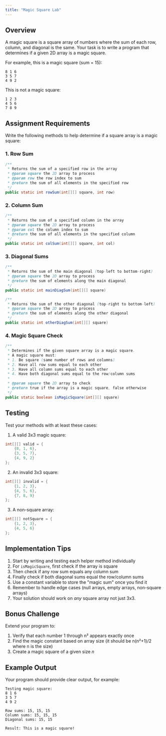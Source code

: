 ```yaml
---
title: "Magic Square Lab"
---
```



## Overview
A magic square is a square array of numbers where the sum of each row, column, and diagonal is the same. Your task is to write a program that determines if a given 2D array is a magic square.

For example, this is a magic square (sum = 15):
```
8 1 6
3 5 7
4 9 2
```

This is not a magic square:
```
1 2 3
4 5 6
7 8 9
```

## Assignment Requirements

Write the following methods to help determine if a square array is a magic square:

### 1. Row Sum
```java
/**
 * Returns the sum of a specified row in the array
 * @param square the 2D array to process
 * @param row the row index to sum
 * @return the sum of all elements in the specified row
 */
public static int rowSum(int[][] square, int row)
```

### 2. Column Sum
```java
/**
 * Returns the sum of a specified column in the array
 * @param square the 2D array to process
 * @param col the column index to sum
 * @return the sum of all elements in the specified column
 */
public static int colSum(int[][] square, int col)
```

### 3. Diagonal Sums
```java
/**
 * Returns the sum of the main diagonal (top-left to bottom-right)
 * @param square the 2D array to process
 * @return the sum of elements along the main diagonal
 */
public static int mainDiagSum(int[][] square)

/**
 * Returns the sum of the other diagonal (top-right to bottom-left)
 * @param square the 2D array to process
 * @return the sum of elements along the other diagonal
 */
public static int otherDiagSum(int[][] square)
```

### 4. Magic Square Check
```java
/**
 * Determines if the given square array is a magic square.
 * A magic square must:
 * 1. Be square (same number of rows and columns)
 * 2. Have all row sums equal to each other
 * 3. Have all column sums equal to each other
 * 4. Have both diagonal sums equal to the row/column sums
 *
 * @param square the 2D array to check
 * @return true if the array is a magic square, false otherwise
 */
public static boolean isMagicSquare(int[][] square)
```

## Testing
Test your methods with at least these cases:

1. A valid 3x3 magic square:
```java
int[][] valid = {
    {8, 1, 6},
    {3, 5, 7},
    {4, 9, 2}
};
```

2. An invalid 3x3 square:
```java
int[][] invalid = {
    {1, 2, 3},
    {4, 5, 6},
    {7, 8, 9}
};
```

3. A non-square array:
```java
int[][] notSquare = {
    {1, 2, 3},
    {4, 5, 6}
};
```

## Implementation Tips
1. Start by writing and testing each helper method individually
2. For `isMagicSquare`, first check if the array is square
3. Then check if any row sum equals any column sum
4. Finally check if both diagonal sums equal the row/column sums
5. Use a constant variable to store the "magic sum" once you find it
6. Remember to handle edge cases (null arrays, empty arrays, non-square arrays)
7. Your solution should work on *any* square array not just 3x3.

## Bonus Challenge
Extend your program to:
1. Verify that each number 1 through n² appears exactly once
2. Find the magic constant based on array size (it should be n(n²+1)/2 where n is the size)
3. Create a magic square of a given size $n$

## Example Output
Your program should provide clear output, for example:
```
Testing magic square:
8 1 6
3 5 7
4 9 2

Row sums: 15, 15, 15
Column sums: 15, 15, 15
Diagonal sums: 15, 15

Result: This is a magic square!
```

